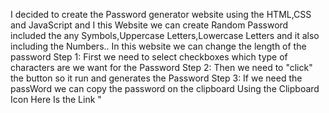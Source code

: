 I decided to create the Password generator website using the HTML,CSS and JavaScript and I this Website we can create Random Password included the any Symbols,Uppercase Letters,Lowercase Letters and it also including the Numbers..
In this website we can change the length of the password 
Step 1: First we need to select checkboxes which type of characters are we want for the Password 
Step 2: Then we need to "click" the button so it run and generates the Password 
Step 3: If we need the passWord we can copy the password on the clipboard Using the Clipboard Icon
 Here Is the Link "
